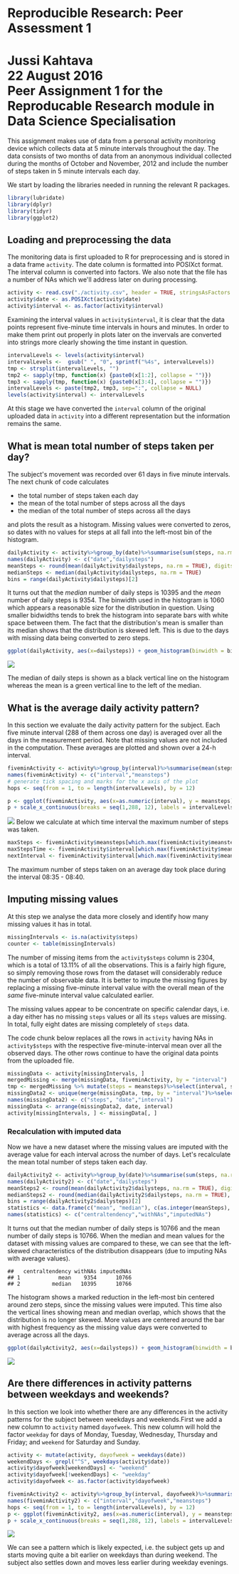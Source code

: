 # Reproducible Research: Peer Assessment 1
Jussi Kahtava  
22 August 2016  
Peer Assignment 1 for the Reproducable Research module in Data Science Specialisation
=====================================================================================

This assignment makes use of data from a personal activity monitoring device which collects data at 5 minute intervals throughout the day. The data consists of two months of data from an anonymous individual collected during the months of October and November, 2012 and include the number of steps taken in 5 minute intervals each day.

We start by loading the libraries needed in running the relevant R packages.


```r
library(lubridate)
library(dplyr)
library(tidyr)
library(ggplot2)
```

## Loading and preprocessing the data
The monitoring data is first uploaded to R for preprocessing and is stored in a data frame `activity`. The date column is formatted into POSIXct format. The interval column is converted into factors. We also note that the file has a number of NAs which we'll address later on during processing.

```r
activity <- read.csv("./activity.csv", header = TRUE, stringsAsFactors = FALSE )
activity$date <- as.POSIXct(activity$date)
activity$interval <- as.factor(activity$interval)
```

Examining the interval values in `activity$interval`, it is clear that the data points represent five-minute time intervals in hours and minutes. In order to make them print out properly in plots later on the invervals are converted into strings more clearly showing the time instant in question.

```r
intervalLevels <- levels(activity$interval)
intervalLevels <-  gsub(" ", "0", sprintf("%4s", intervalLevels))
tmp <- strsplit(intervalLevels, "")
tmp2 <- sapply(tmp, function(x) {paste0(x[1:2], collapse = "")})
tmp3 <- sapply(tmp, function(x) {paste0(x[3:4], collapse = "")})
intervalLevels <- paste(tmp2, tmp3, sep=":", collapse = NULL)
levels(activity$interval) <- intervalLevels
```

At this stage we have converted the `interval` column of the original uploaded data in `activity` into a different representation but the information remains the same.

## What is mean total number of steps taken per day?

The subject's movement was recorded over 61 days in five minute intervals.  The next chunk of code calculates 

- the total number of steps taken each day 
- the mean of the total number of steps across all the days
- the median of the total number of steps across all the days

and plots the result as a histogram. Missing values were converted to zeros, so dates with no values for steps at all fall into the left-most bin of the histogram.

```r
dailyActivity <- activity%>%group_by(date)%>%summarise(sum(steps, na.rm = TRUE))
names(dailyActivity) <- c("date","dailysteps")
meanSteps <- round(mean(dailyActivity$dailysteps, na.rm = TRUE), digits = 0)
medianSteps <- median(dailyActivity$dailysteps, na.rm = TRUE)
bins = range(dailyActivity$dailysteps)[2]
```

It turns out that the *median* number of daily steps is 10395 and the *mean* number of daily steps is 9354. The binwidth used in the histogram is 1060 which appears a reasonable size for the distribution in question. Using smaller bidwidths tends to brek the histogram into separate bars with white space between them. The fact that the distribution's mean is smaller than its median shows that the distribution is skewed left. This is due to the days with missing data being converted to zero steps.


```r
ggplot(dailyActivity, aes(x=dailysteps)) + geom_histogram(binwidth = bins/20, fill = "orangered") + geom_vline(size=1, aes(xintercept = medianSteps)) + geom_vline(size=1, color = "darkgreen", aes( xintercept = meanSteps)) + labs(x="number of steps taken per day")
```

![](PA1_template_files/figure-html/unnamed-chunk-5-1.png)<!-- -->

The median of daily steps is shown as a black vertical line on the histogram whereas the mean is a green vertical line to the left of the median.

## What is the average daily activity pattern?

In this section we evaluate the daily activity pattern for the subject. Each five minute interval (288 of them across one day) is averaged over all the days in the measurement period. Note that missing values are not included in the computation. These averages are plotted and shown over a 24-h interval.


```r
fiveminActivity <- activity%>%group_by(interval)%>%summarise(mean(steps, na.rm = TRUE))
names(fiveminActivity) <- c("interval","meansteps")
# generate tick spacing and marks for the x axis of the plot
hops <- seq(from = 1, to = length(intervalLevels), by = 12)

p <- ggplot(fiveminActivity, aes(x=as.numeric(interval), y = meansteps)) + geom_line() + labs(x="interval", y = "number of steps")
p + scale_x_continuous(breaks = seq(1,288, 12), labels = intervalLevels[hops]) + theme(axis.text.x=element_text(angle=90,hjust=1))
```

![](PA1_template_files/figure-html/unnamed-chunk-6-1.png)<!-- -->
Below we calculate at which time interval the maximum number of steps was taken.

```r
maxSteps <- fiveminActivity$meansteps[which.max(fiveminActivity$meansteps)]
maxStepsTime <- fiveminActivity$interval[which.max(fiveminActivity$meansteps)]
nextInterval <- fiveminActivity$interval[which.max(fiveminActivity$meansteps)+1]
```
The maximum number of steps taken on an average day took place during the interval 08:35 - 08:40.

## Imputing missing values

At this step we analyse the data more closely and identify how many missing values it has in total. 

```r
missingIntervals <- is.na(activity$steps)
counter <- table(missingIntervals)
```
The number of missing items from the `activity$steps` column is 2304, which is a total of 13.11% of all the observations. This is a fairly high figure, so simply removing those rows from the dataset will considerably reduce the number of observable data. It is better to impute the missing figures by replacing a missing five-minute interval value with the overall mean of the *same* five-minute interval value calculated earlier.

The missing values appear to be concentrate on specific calendar days, i.e. a day either has no missing `steps` values or all its `steps` values are missing. In total, fully eight dates are missing completely of `steps` data. 

The code chunk below replaces all the rows in `activity` having NAs in `activity$steps` with the respective five-minute-interval mean over all the observed days. The other rows continue to have the original data points from the uploaded file.


```r
missingData <- activity[missingIntervals, ]
mergedMissing <- merge(missingData, fiveminActivity, by = "interval")
tmp <- mergedMissing %>% mutate(steps = meansteps)%>%select(interval, steps, date)
missingData2 <- unique(merge(missingData, tmp, by = "interval")%>%select(steps.y, date.x,interval))
names(missingData2) <- c("steps", "date","interval")
missingData <- arrange(missingData2, date, interval)
activity[missingIntervals, ] <- missingData[, ]
```

### Recalculation with imputed data

Now we have a new dataset where the missing values are imputed with the average value for each interval across the number of days. Let's recalculate the mean total number of steps taken each day. 

```r
dailyActivity2 <- activity%>%group_by(date)%>%summarise(sum(steps, na.rm = TRUE))
names(dailyActivity2) <- c("date","dailysteps")
meanSteps2 <- round(mean(dailyActivity2$dailysteps, na.rm = TRUE), digits = 0)
medianSteps2 <- round(median(dailyActivity2$dailysteps, na.rm = TRUE), digits = 0)
bins = range(dailyActivity2$dailysteps)[2]
statistics <- data.frame(c("mean", "median"), c(as.integer(meanSteps), as.integer(medianSteps)), c(as.integer(meanSteps2), as.integer(medianSteps2)))
names(statistics) <- c("centraltendency","withNAs","imputedNAs")
```

It turns out that the median number of daily steps is 10766 and the mean number of daily steps is 10766. When the median and mean values for the dataset with missing values are compared to these, we can see that the left-skewed characteristics of the distribution disappears (due to imputing NAs with average values).

```
##   centraltendency withNAs imputedNAs
## 1            mean    9354      10766
## 2          median   10395      10766
```
The histogram shows a marked reduction in the left-most bin centered around zero steps, since the missing values were imputed. This time also the vertical lines showing mean and median overlap, which shows that the distribution is no longer skewed. More values are centered around the bar with highest frequency as the missing value days were converted to average across all the days.


```r
ggplot(dailyActivity2, aes(x=dailysteps)) + geom_histogram(binwidth = bins/20, fill = "orangered") + geom_vline(size=1, aes(xintercept = medianSteps2)) + geom_vline(size=1, color = "darkgreen", aes( xintercept = meanSteps2)) + labs(x="number of steps taken per day")
```

![](PA1_template_files/figure-html/unnamed-chunk-12-1.png)<!-- -->

## Are there differences in activity patterns between weekdays and weekends?

In this section we look into whether there are any differences in the activity patterns for the subject between weekdays and weekends.First we add a new column to `activity` named `dayofweek`. This new column will hold the factor `weekday` for days of Monday, Tuesday, Wednesday, Thursday and Friday; and `weekend` for Saturday and Sunday. 


```r
activity <- mutate(activity, dayofweek = weekdays(date))
weekendDays <- grepl("^S", weekdays(activity$date))
activity$dayofweek[weekendDays] <- "weekend"
activity$dayofweek[!weekendDays] <- "weekday"
activity$dayofweek <- as.factor(activity$dayofweek)
```


```r
fiveminActivity2 <- activity%>%group_by(interval, dayofweek)%>%summarise(mean(steps, na.rm = TRUE))
names(fiveminActivity2) <- c("interval","dayofweek","meansteps")
hops <- seq(from = 1, to = length(intervalLevels), by = 12)
p <- ggplot(fiveminActivity2, aes(x=as.numeric(interval), y = meansteps)) + geom_line() + labs(x="interval", y = "number of steps") + facet_grid(dayofweek~.)
p + scale_x_continuous(breaks = seq(1,288, 12), labels = intervalLevels[hops]) + theme(axis.text.x=element_text(angle=90,hjust=1))
```

![](PA1_template_files/figure-html/unnamed-chunk-14-1.png)<!-- -->

We can see a pattern which is likely expected, i.e. the subject gets up and starts moving quite a bit earlier on weekdays than during weekend. The subject also settles down and moves less earlier during weekday evenings. 

